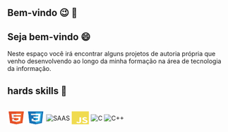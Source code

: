 ## Bem-vindo 😉 👋

<!--
<div align="center">
  <a href="https://github.com/Crystoppher/Crystoppher">
  <img height="180em" src="https://github-readme-stats.vercel.app/api?username=Crystoppher&show_icons=true&theme=dracula&include_all_commits=true&count_private=true"/>
 <!-- <img height="180em" src="https://github-readme-stats.vercel.app/api/top-langs/?username=Crystoppher&layout=compact&langs_count=7&theme=dracula"/> 
</div> 
-->

## Seja bem-vindo 😄 

 Neste espaço você irá encontrar alguns projetos de autoria própria que venho desenvolvendo ao longo da minha formação na área de tecnologia da informação. 

## hards skills 🚀



<div style="display: inline_block"><br>

  <img align="center" alt="HTML" height="30" width="40" src="https://raw.githubusercontent.com/devicons/devicon/master/icons/html5/html5-original.svg">

  <img align="center" alt="CSS"  height="30" width="40" src="https://raw.githubusercontent.com/devicons/devicon/master/icons/css3/css3-original.svg">

  <img align="center" alt="SAAS"   height="30" width="40" src="https://img.shields.io/badge/Sass-CC6699?style=for-the-badge&logo=sass&logoColor=white">

  <img align="center" alt="JS"   height="30" width="40" src="https://raw.githubusercontent.com/devicons/devicon/master/icons/javascript/javascript-plain.svg">

  <img align="center" alt="C"   height="30" width="40" src="https://img.shields.io/badge/C-00599C?style=for-the-badge&logo=c&logoColor=white">

  <img align="center" alt="C++"   height="30" width="40" src="https://img.shields.io/badge/C%2B%2B-00599C?style=for-the-badge&logo=c%2B%2B&logoColor=white">

</div>
